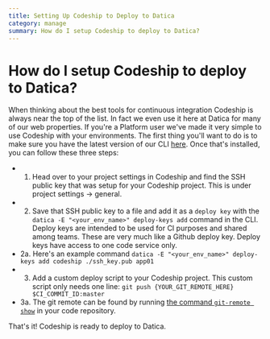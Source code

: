 ```yaml
---
title: Setting Up Codeship to Deploy to Datica
category: manage
summary: How do I setup Codeship to deploy to Datica?
---
```


# How do I setup Codeship to deploy to Datica?
When thinking about the best tools for continuous integration Codeship is always near the top of the list. In fact we even use it here at Datica for many of our web properties. If you're a Platform user we've made it very simple to use Codeship with your environments. The first thing you'll want to do is to make sure you have the latest version of our CLI [here](https://github.com/daticahealth/cli). Once that's installed, you can follow these three steps:

- 1. Head over to your project settings in Codeship and find the SSH public key that was setup for your Codeship project. This is under project settings -> general.
- 2. Save that SSH public key to a file and add it as a `deploy key` with the `datica -E "<your_env_name>" deploy-keys add` command in the CLI. Deploy keys are intended to be used for CI purposes and shared among teams. These are very much like a Github deploy key. Deploy keys have access to one code service only.
- 2a. Here's an example command `datica -E "<your_env_name>" deploy-keys add codeship ./ssh_key.pub app01`
- 3. Add a custom deploy script to your Codeship project. This custom script only needs one line: `git push {YOUR_GIT_REMOTE_HERE} $CI_COMMIT_ID:master`
- 3a. The git remote can be found by running [the command `git-remote show`](/compliant-cloude/cli-reference#git-remote-show) in your code repository.

That's it! Codeship is ready to deploy to Datica.